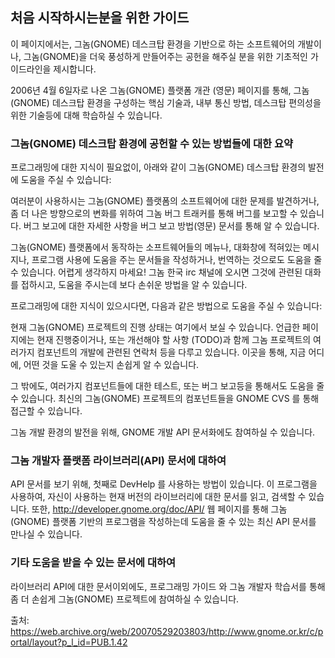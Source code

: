 
## 처음 시작하시는분을 위한 가이드

이 페이지에서는, 그놈(GNOME) 데스크탑 환경을 기반으로 하는 소프트웨어의 개발이나, 그놈(GNOME)을 더욱 풍성하게 만들어주는 공헌을 해주실 분을 위한 기초적인 가이드라인을 제시합니다.

2006년 4월 6일자로 나온 그놈(GNOME) 플랫폼 개관 (영문) 페이지를 통해, 그놈(GNOME) 데스크탑 환경을 구성하는 핵심 기술과, 내부 통신 방법, 데스크탑 편의성을 위한 기술등에 대해 학습하실 수 있습니다.

### 그놈(GNOME) 데스크탑 환경에 공헌할 수 있는 방법들에 대한 요약

프로그래밍에 대한 지식이 필요없이, 아래와 같이 그놈(GNOME) 데스크탑 환경의 발전에 도움을 주실 수 있습니다:

여러분이 사용하시는 그놈(GNOME) 플랫폼의 소프트웨어에 대한 문제를 발견하거나, 좀 더 나은 방향으로의 변화를 위하여 그놈 버그 트래커를 통해 버그를 보고할 수 있습니다. 버그 보고에 대한 자세한 사항을 버그 보고 방법(영문) 문서를 통해 알 수 있습니다.

그놈(GNOME) 플랫폼에서 동작하는 소프트웨어들의 메뉴나, 대화창에 적혀있는 메시지나, 프로그램 사용에 도움을 주는 문서들을 작성하거나, 번역하는 것으로도 도움을 줄 수 있습니다. 어렵게 생각하지 마세요! 그놈 한국 irc 채널에 오시면 그것에 관련된 대화를 접하시고, 도움을 주시는데 보다 손쉬운 방법을 알 수 있습니다.

프로그래밍에 대한 지식이 있으시다면, 다음과 같은 방법으로 도움을 주실 수 있습니다:

현재 그놈(GNOME) 프로젝트의 진행 상태는 여기에서 보실 수 있습니다. 언급한 페이지에는 현재 진행중이거나, 또는 개선해야 할 사항 (TODO)과 함께 그놈 프로젝트의 여러가지 컴포넌트의 개발에 관련된 연락처 등을 다루고 있습니다. 이곳을 통해, 지금 어디에, 어떤 것을 도울 수 있는지 손쉽게 알 수 있습니다.

그 밖에도, 여러가지 컴포넌트들에 대한 테스트, 또는 버그 보고등을 통해서도 도움을 줄 수 있습니다. 최신의 그놈(GNOME) 프로젝트의 컴포넌트들을 GNOME CVS 를 통해 접근할 수 있습니다.

그놈 개발 환경의 발전을 위해, GNOME 개발 API 문서화에도 참여하실 수 있습니다.

### 그놈 개발자 플랫폼 라이브러리(API) 문서에 대하여

API 문서를 보기 위해, 첫째로 DevHelp 를 사용하는 방법이 있습니다. 이 프로그램을 사용하여, 자신이 사용하는 현재 버전의 라이브러리에 대한 문서를 읽고, 검색할 수 있습니다. 또한, http://developer.gnome.org/doc/API/ 웹 페이지를 통해 그놈(GNOME) 플랫폼 기반의 프로그램을 작성하는데 도움을 줄 수 있는 최신 API 문서를 만나실 수 있습니다.

### 기타 도움을 받을 수 있는 문서에 대하여
라이브러리 API에 대한 문서이외에도, 프로그래밍 가이드 와 그놈 개발자 학습서를 통해 좀 더 손쉽게 그놈(GNOME) 프로젝트에 참여하실 수 있습니다.

출처: https://web.archive.org/web/20070529203803/http://www.gnome.or.kr/c/portal/layout?p_l_id=PUB.1.42
